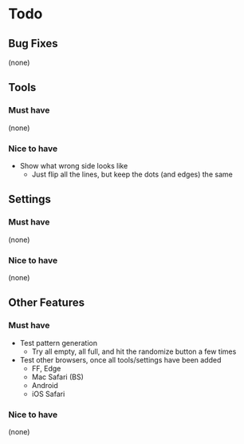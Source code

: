 # Todo

## Bug Fixes
(none)


## Tools

### Must have
(none)

### Nice to have
- Show what wrong side looks like
  - Just flip all the lines, but keep the dots (and edges) the same


## Settings

### Must have
(none)

### Nice to have
(none)


## Other Features

### Must have
- Test pattern generation
  - Try all empty, all full, and hit the randomize button a few times
- Test other browsers, once all tools/settings have been added
	- FF, Edge
	- Mac Safari (BS)
	- Android
	- iOS Safari

### Nice to have
(none)